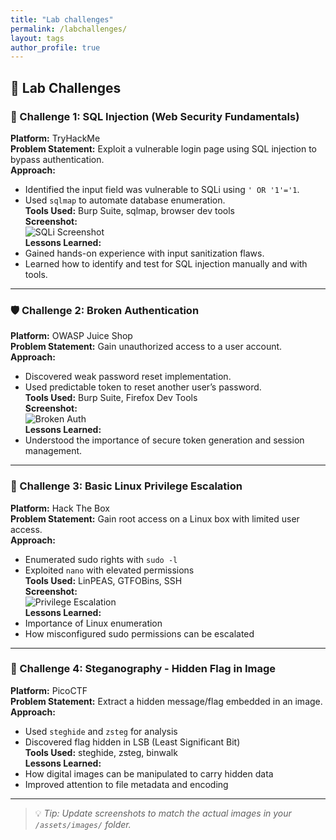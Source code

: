 ```yaml
---
title: "Lab challenges"
permalink: /labchallenges/
layout: tags
author_profile: true
---
```



## 🧪 Lab Challenges

### 🔐 Challenge 1: SQL Injection (Web Security Fundamentals)  
**Platform:** TryHackMe  
**Problem Statement:** Exploit a vulnerable login page using SQL injection to bypass authentication.  
**Approach:**  
- Identified the input field was vulnerable to SQLi using `' OR '1'='1`.  
- Used `sqlmap` to automate database enumeration.  
**Tools Used:** Burp Suite, sqlmap, browser dev tools  
**Screenshot:**  
![SQLi Screenshot](/assets/images/sqli_lab.png)  
**Lessons Learned:**  
- Gained hands-on experience with input sanitization flaws.  
- Learned how to identify and test for SQL injection manually and with tools.

---

### 🛡️ Challenge 2: Broken Authentication  
**Platform:** OWASP Juice Shop  
**Problem Statement:** Gain unauthorized access to a user account.  
**Approach:**  
- Discovered weak password reset implementation.  
- Used predictable token to reset another user’s password.  
**Tools Used:** Burp Suite, Firefox Dev Tools  
**Screenshot:**  
![Broken Auth](/assets/images/broken_auth.png)  
**Lessons Learned:**  
- Understood the importance of secure token generation and session management.  

---

### 🧠 Challenge 3: Basic Linux Privilege Escalation  
**Platform:** Hack The Box  
**Problem Statement:** Gain root access on a Linux box with limited user access.  
**Approach:**  
- Enumerated sudo rights with `sudo -l`  
- Exploited `nano` with elevated permissions  
**Tools Used:** LinPEAS, GTFOBins, SSH  
**Screenshot:**  
![Privilege Escalation](/assets/images/linux_privesc.png)  
**Lessons Learned:**  
- Importance of Linux enumeration  
- How misconfigured sudo permissions can be escalated

---

### 🧩 Challenge 4: Steganography - Hidden Flag in Image  
**Platform:** PicoCTF  
**Problem Statement:** Extract a hidden message/flag embedded in an image.  
**Approach:**  
- Used `steghide` and `zsteg` for analysis  
- Discovered flag hidden in LSB (Least Significant Bit)  
**Tools Used:** steghide, zsteg, binwalk  
**Lessons Learned:**  
- How digital images can be manipulated to carry hidden data  
- Improved attention to file metadata and encoding

---

> 💡 *Tip: Update screenshots to match the actual images in your `/assets/images/` folder.*
